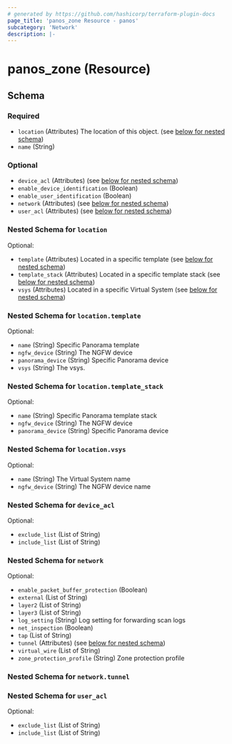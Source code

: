 ```yaml
---
# generated by https://github.com/hashicorp/terraform-plugin-docs
page_title: 'panos_zone Resource - panos'
subcategory: 'Network'
description: |-
---
```


# panos_zone (Resource)

<!-- schema generated by tfplugindocs -->

## Schema

### Required

- `location` (Attributes) The location of this object. (see [below for nested schema](#nestedatt--location))
- `name` (String)

### Optional

- `device_acl` (Attributes) (see [below for nested schema](#nestedatt--device_acl))
- `enable_device_identification` (Boolean)
- `enable_user_identification` (Boolean)
- `network` (Attributes) (see [below for nested schema](#nestedatt--network))
- `user_acl` (Attributes) (see [below for nested schema](#nestedatt--user_acl))

<a id="nestedatt--location"></a>

### Nested Schema for `location`

Optional:

- `template` (Attributes) Located in a specific template (see [below for nested schema](#nestedatt--location--template))
- `template_stack` (Attributes) Located in a specific template stack (see [below for nested schema](#nestedatt--location--template_stack))
- `vsys` (Attributes) Located in a specific Virtual System (see [below for nested schema](#nestedatt--location--vsys))

<a id="nestedatt--location--template"></a>

### Nested Schema for `location.template`

Optional:

- `name` (String) Specific Panorama template
- `ngfw_device` (String) The NGFW device
- `panorama_device` (String) Specific Panorama device
- `vsys` (String) The vsys.

<a id="nestedatt--location--template_stack"></a>

### Nested Schema for `location.template_stack`

Optional:

- `name` (String) Specific Panorama template stack
- `ngfw_device` (String) The NGFW device
- `panorama_device` (String) Specific Panorama device

<a id="nestedatt--location--vsys"></a>

### Nested Schema for `location.vsys`

Optional:

- `name` (String) The Virtual System name
- `ngfw_device` (String) The NGFW device name

<a id="nestedatt--device_acl"></a>

### Nested Schema for `device_acl`

Optional:

- `exclude_list` (List of String)
- `include_list` (List of String)

<a id="nestedatt--network"></a>

### Nested Schema for `network`

Optional:

- `enable_packet_buffer_protection` (Boolean)
- `external` (List of String)
- `layer2` (List of String)
- `layer3` (List of String)
- `log_setting` (String) Log setting for forwarding scan logs
- `net_inspection` (Boolean)
- `tap` (List of String)
- `tunnel` (Attributes) (see [below for nested schema](#nestedatt--network--tunnel))
- `virtual_wire` (List of String)
- `zone_protection_profile` (String) Zone protection profile

<a id="nestedatt--network--tunnel"></a>

### Nested Schema for `network.tunnel`

<a id="nestedatt--user_acl"></a>

### Nested Schema for `user_acl`

Optional:

- `exclude_list` (List of String)
- `include_list` (List of String)
